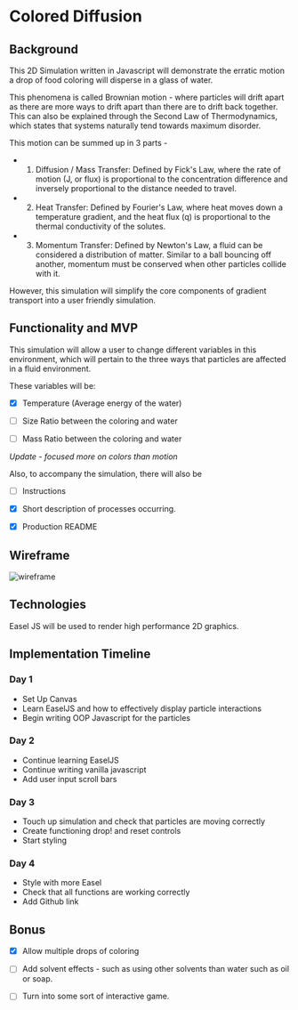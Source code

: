 # Colored Diffusion

## Background

This 2D Simulation written in Javascript will demonstrate the erratic motion a drop of food coloring will disperse in a glass of water.

This phenomena is called Brownian motion - where particles will drift apart as there are more ways to drift apart than there are to drift back together. This can also be explained through the Second Law of Thermodynamics, which states that systems naturally tend towards maximum disorder.

This motion can be summed up in 3 parts -

+ 1) Diffusion / Mass Transfer: Defined by Fick's Law, where the rate of motion (J, or flux) is proportional to the concentration difference and inversely proportional to the distance needed to travel.

+ 2) Heat Transfer: Defined by Fourier's Law, where heat moves down a temperature gradient, and the heat flux (q) is proportional to the thermal conductivity of the solutes.

+ 3) Momentum Transfer: Defined by Newton's Law, a fluid can be considered a distribution of matter. Similar to a ball bouncing off another, momentum must be conserved when other particles collide with it.

However, this simulation will simplify the core components of gradient transport into a user friendly simulation.

## Functionality and MVP

This simulation will allow a user to change different variables in this environment, which will pertain to the three ways that particles are affected in a fluid environment.

These variables will be:

- [x] Temperature (Average energy of the water)

- [ ] Size Ratio between the coloring and water

- [ ] Mass Ratio between the coloring and water

*Update - focused more on colors than motion*

Also, to accompany the simulation, there will also be

- [ ] Instructions

- [x] Short description of processes occurring.

- [x] Production README

## Wireframe

![wireframe](http://res.cloudinary.com/jaredtan/image/upload/v1501483754/Colored_Diffusion_Wireframe_pfsipl.png)

## Technologies

Easel JS will be used to render high performance 2D graphics.

## Implementation Timeline

### Day 1

+ Set Up Canvas
+ Learn EaselJS and how to effectively display particle interactions
+ Begin writing OOP Javascript for the particles

### Day 2

+ Continue learning EaselJS
+ Continue writing vanilla javascript
+ Add user input scroll bars

### Day 3

+ Touch up simulation and check that particles are moving correctly
+ Create functioning drop! and reset controls
+ Start styling

### Day 4

+ Style with more Easel
+ Check that all functions are working correctly
+ Add Github link

## Bonus

- [x] Allow multiple drops of coloring

- [ ] Add solvent effects - such as using other solvents than water such as oil or soap.

- [ ] Turn into some sort of interactive game.
